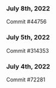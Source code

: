 ### July 8th, 2022

Commit #44756

### July 5th, 2022

Commit #314353


### July 4th, 2022

Commit #72281
